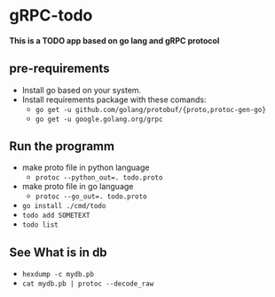 # gRPC-todo
#### This is a TODO app based on go lang and gRPC protocol

## pre-requirements
* Install go based on your system.
* Install requirements package with these comands:
    * `go get -u github.com/golang/protobuf/{proto,protoc-gen-go}`
    * `go get -u google.golang.org/grpc`


## Run the programm
* make proto file in python language
    * `protoc --python_out=. todo.proto`
* make proto file in go language
    * `protoc --go_out=. todo.proto`    
* `go install ./cmd/todo`
* `todo add SOMETEXT`
* `todo list`

## See What is in db
* `hexdump -c mydb.pb`
* `cat mydb.pb | protoc --decode_raw`